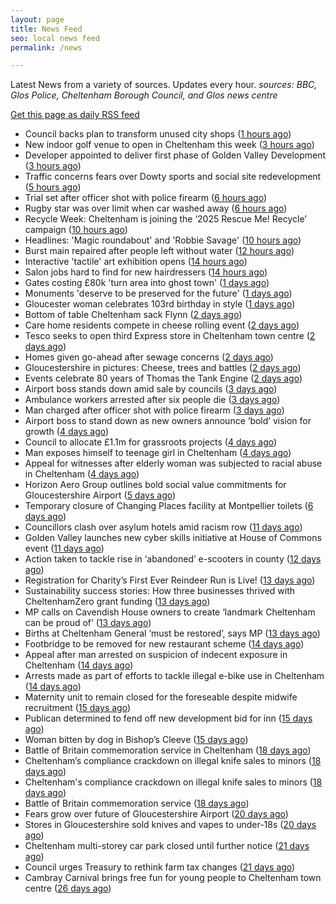 ```yaml
---
layout: page
title: News Feed
seo: local news feed
permalink: /news

---
```


Latest News from a variety of sources. Updates every hour.
_sources: BBC, Glos Police, Cheltenham Borough Council, and Glos news centre_

[Get this page as daily RSS feed](/daily.rss)

<!-- news_marker starts -->
- Council backs plan to transform unused city shops ([1 hours ago](https://www.bbc.com/news/articles/ce9rrjrk08lo?at_medium=RSS&at_campaign=rss))
- New indoor golf venue to open in Cheltenham this week ([3 hours ago](https://gloucesternewscentre.co.uk/new-indoor-golf-venue-to-open-in-cheltenham-this-week/))
- Developer appointed to deliver first phase of Golden Valley Development ([3 hours ago](https://gloucesternewscentre.co.uk/developer-appointed-to-deliver-first-phase-of-golden-valley-development/))
- Traffic concerns fears over Dowty sports and social site redevelopment ([5 hours ago](https://gloucesternewscentre.co.uk/traffic-concerns-fears-over-dowty-sports-and-social-site-redevelopment/))
- Trial set after officer shot with police firearm ([6 hours ago](https://www.bbc.com/news/articles/c306vn8v128o?at_medium=RSS&at_campaign=rss))
- Rugby star was over limit when car washed away ([6 hours ago](https://www.bbc.com/news/articles/cj4y1vkpqrgo?at_medium=RSS&at_campaign=rss))
- Recycle Week: Cheltenham is joining the ‘2025 Rescue Me! Recycle’ campaign ([10 hours ago](https://www.cheltenham.gov.uk/news/article/3051/recycle_week_cheltenham_is_joining_the_2025_rescue_me_recycle_campaign))
- Headlines: 'Magic roundabout' and 'Robbie Savage' ([10 hours ago](https://www.bbc.com/news/articles/c75q16265rdo?at_medium=RSS&at_campaign=rss))
- Burst main repaired after people left without water ([12 hours ago](https://www.bbc.com/news/articles/cn4lj7p1md2o?at_medium=RSS&at_campaign=rss))
- Interactive 'tactile' art exhibition opens ([14 hours ago](https://www.bbc.com/news/articles/c62lww2lz50o?at_medium=RSS&at_campaign=rss))
- Salon jobs hard to find for new hairdressers ([14 hours ago](https://www.bbc.com/news/articles/c147klkg4ypo?at_medium=RSS&at_campaign=rss))
- Gates costing £80k 'turn area into ghost town' ([1 days ago](https://www.bbc.com/news/articles/cgknnz6n1d0o?at_medium=RSS&at_campaign=rss))
- Monuments 'deserve to be preserved for the future' ([1 days ago](https://www.bbc.com/news/articles/cj6x1r6ree6o?at_medium=RSS&at_campaign=rss))
- Gloucester woman celebrates 103rd birthday in style ([1 days ago](https://gloucesternewscentre.co.uk/gloucester-woman-celebrates-103rd-birthday-in-style/))
- Bottom of table Cheltenham sack Flynn ([2 days ago](https://www.bbc.com/sport/football/articles/c9qy95x83xgo?at_medium=RSS&at_campaign=rss))
- Care home residents compete in cheese rolling event ([2 days ago](https://www.bbc.com/news/articles/c9311p4vzv0o?at_medium=RSS&at_campaign=rss))
- Tesco seeks to open third Express store in Cheltenham town centre ([2 days ago](https://gloucesternewscentre.co.uk/tesco-seeks-to-open-third-express-store-in-cheltenham-town-centre/))
- Homes given go-ahead after sewage concerns ([2 days ago](https://www.bbc.com/news/articles/cly6v0j1lkzo?at_medium=RSS&at_campaign=rss))
- Gloucestershire in pictures: Cheese, trees and battles ([2 days ago](https://www.bbc.com/news/articles/c20vx4d24n8o?at_medium=RSS&at_campaign=rss))
- Events celebrate 80 years of Thomas the Tank Engine ([2 days ago](https://www.bbc.com/news/articles/czjvkelglypo?at_medium=RSS&at_campaign=rss))
- Airport boss stands down amid sale by councils ([3 days ago](https://www.bbc.com/news/articles/cwyl0l7lwwgo?at_medium=RSS&at_campaign=rss))
- Ambulance workers arrested after six people die ([3 days ago](https://www.bbc.com/news/articles/cvgvnvnm0vro?at_medium=RSS&at_campaign=rss))
- Man charged after officer shot with police firearm ([3 days ago](https://www.bbc.com/news/articles/c9dx001637jo?at_medium=RSS&at_campaign=rss))
- Airport boss to stand down as new owners announce ‘bold’ vision for growth ([4 days ago](https://gloucesternewscentre.co.uk/airport-boss-to-stand-down-as-new-owners-announce-bold-vision-for-growth/))
- Council to allocate £1.1m for grassroots projects ([4 days ago](https://gloucesternewscentre.co.uk/council-to-allocate-1-1m-for-grassroots-projects/))
- Man exposes himself to teenage girl in Cheltenham ([4 days ago](https://gloucesternewscentre.co.uk/man-exposes-himself-to-teenage-girl-in-cheltenham/))
- Appeal for witnesses after elderly woman was subjected to racial abuse in Cheltenham ([4 days ago](https://gloucesternewscentre.co.uk/appeal-for-witnesses-after-elderly-woman-was-subjected-to-racial-abuse-in-cheltenham/))
- Horizon Aero Group outlines bold social value commitments for Gloucestershire Airport ([5 days ago](https://www.cheltenham.gov.uk/news/article/3050/horizon_aero_group_outlines_bold_social_value_commitments_for_gloucestershire_airport))
- Temporary closure of Changing Places facility at Montpellier toilets ([6 days ago](https://www.cheltenham.gov.uk/news/article/3048/temporary_closure_of_changing_places_facility_at_montpellier_toilets))
- Councillors clash over asylum hotels amid racism row ([11 days ago](https://gloucesternewscentre.co.uk/councillors-clash-over-asylum-hotels-amid-racism-row/))
- Golden Valley launches new cyber skills initiative at  House of Commons event ([11 days ago](https://www.cheltenham.gov.uk/news/article/3047/golden_valley_launches_new_cyber_skills_initiative_at_house_of_commons_event))
- Action taken to tackle rise in ‘abandoned’ e-scooters in county ([12 days ago](https://gloucesternewscentre.co.uk/action-taken-to-tackle-rise-in-abandoned-e-scooters-in-county/))
- Registration for Charity’s First Ever Reindeer Run is Live! ([13 days ago](https://gloucesternewscentre.co.uk/registration-for-charitys-first-ever-reindeer-run-is-live/))
- Sustainability success stories: How three businesses thrived with CheltenhamZero grant funding ([13 days ago](https://www.cheltenham.gov.uk/news/article/3046/sustainability_success_stories_how_three_businesses_thrived_with_cheltenhamzero_grant_funding))
- MP calls on Cavendish House owners to create ‘landmark Cheltenham can be proud of’ ([13 days ago](https://gloucesternewscentre.co.uk/mp-calls-on-cavendish-house-owners-to-create-landmark-cheltenham-can-be-proud-of/))
- Births at Cheltenham General ‘must be restored’, says MP ([13 days ago](https://gloucesternewscentre.co.uk/births-at-cheltenham-general-must-be-restored-says-mp/))
- Footbridge to be removed for new restaurant scheme ([14 days ago](https://gloucesternewscentre.co.uk/footbridge-to-be-removed-for-new-restaurant-scheme/))
- Appeal after man arrested on suspicion of indecent exposure in Cheltenham ([14 days ago](https://gloucesternewscentre.co.uk/appeal-after-man-arrested-on-suspicion-of-indecent-exposure-in-cheltenham/))
- Arrests made as part of efforts to tackle illegal e-bike use in Cheltenham ([14 days ago](https://gloucesternewscentre.co.uk/arrests-made-as-part-of-efforts-to-tackle-illegal-e-bike-use-in-cheltenham/))
- Maternity unit to remain closed for the foreseable despite midwife recruitment ([15 days ago](https://gloucesternewscentre.co.uk/maternity-unit-to-remain-closed-for-the-foreseable-despite-midwife-recruitment/))
- Publican determined to fend off new development bid for inn ([15 days ago](https://gloucesternewscentre.co.uk/publican-determined-to-fend-off-new-development-bid-for-inn/))
- Woman bitten by dog in Bishop’s Cleeve ([15 days ago](https://gloucesternewscentre.co.uk/woman-bitten-by-dog-in-bishops-cleeve/))
- Battle of Britain commemoration service in Cheltenham ([18 days ago](https://gloucesternewscentre.co.uk/battle-of-britain-commemoration-service-in-cheltenham/))
- Cheltenham’s compliance crackdown on illegal knife sales to minors ([18 days ago](https://gloucesternewscentre.co.uk/cheltenhams-compliance-crackdown-on-illegal-knife-sales-to-minors/))
- Cheltenham's compliance crackdown on illegal knife sales to minors ([18 days ago](https://www.cheltenham.gov.uk/news/article/3045/cheltenhams_compliance_crackdown_on_illegal_knife_sales_to_minors))
- Battle of Britain commemoration service ([18 days ago](https://www.cheltenham.gov.uk/news/article/3044/battle_of_britain_commemoration_service))
- Fears grow over future of Gloucestershire Airport ([20 days ago](https://gloucesternewscentre.co.uk/fears-grow-over-future-of-gloucestershire-airport/))
- Stores in Gloucestershire sold knives and vapes to under-18s ([20 days ago](https://gloucesternewscentre.co.uk/stores-in-gloucestershire-sold-knives-and-vapes-to-under-18s/))
- Cheltenham multi-storey car park closed until further notice ([21 days ago](https://gloucesternewscentre.co.uk/cheltenham-multi-storey-car-park-closed-until-further-notice/))
- Council urges Treasury to rethink farm tax changes ([21 days ago](https://www.bbc.co.uk/sounds/play/p0m063k7?at_medium=RSS&at_campaign=rss))
- Cambray Carnival brings free fun for young people to Cheltenham town centre ([26 days ago](https://www.cheltenham.gov.uk/news/article/3043/cambray_carnival_brings_free_fun_for_young_people_to_cheltenham_town_centre))

<!-- news_marker ends -->
